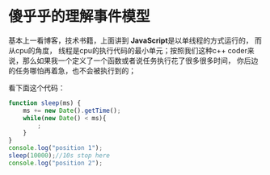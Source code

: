 # 傻乎乎的理解事件模型

基本上一看博客，技术书籍，上面讲到 **JavaScript**是以单线程的方式运行的， 而从cpu的角度， 线程是cpu的执行代码的最小单元；按照我们这种c++ coder来说，那么如果我一个定义了一个函数或者说任务执行花了很多很多时间， 你后边的任务哪怕再着急，也不会被执行到的；

看下面这个代码：

```javascript
function sleep(ms) {
    ms += new Date().getTime();
    while(new Date() < ms){
        ;
    }
}
console.log("position 1");
sleep(10000);//10s stop here
console.log("position 2");
```

